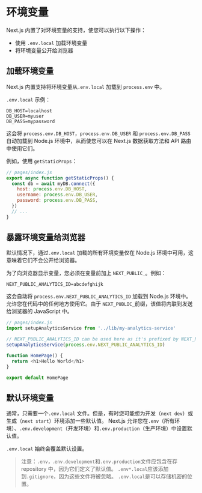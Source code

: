 # 环境变量

Next.js 内置了对环境变量的支持，使您可以执行以下操作：

- 使用 `.env.local` 加载环境变量
- 将环境变量公开给浏览器

## 加载环境变量

Next.js 内置支持将环境变量从`.env.local` 加载到 `process.env` 中。

`.env.local` 示例：

```
DB_HOST=localhost
DB_USER=myuser
DB_PASS=mypassword
```

这会将 `process.env.DB_HOST`，`process.env.DB_USER` 和 `process.env.DB_PASS` 自动加载到 Node.js 环境中，从而使您可以在 Next.js 数据获取方法和 API 路由中使用它们。

例如，使用 `getStaticProps`：

```Javascript
// pages/index.js
export async function getStaticProps() {
  const db = await myDB.connect({
    host: process.env.DB_HOST,
    username: process.env.DB_USER,
    password: process.env.DB_PASS,
  })
  // ...
}
```

## 暴露环境变量给浏览器

默认情况下，通过`.env.local` 加载的所有环境变量仅在 Node.js 环境中可用，这意味着它们不会公开给浏览器。

为了向浏览器显示变量，您必须在变量前加上 `NEXT_PUBLIC_`。例如：

```
NEXT_PUBLIC_ANALYTICS_ID=abcdefghijk
```

这会自动将 `process.env.NEXT_PUBLIC_ANALYTICS_ID` 加载到 Node.js 环境中。允许您在代码中的任何地方使用它。由于 `NEXT_PUBLIC_`前缀，该值将内联到发送给浏览器的 JavaScript 中。

```Javascript
// pages/index.js
import setupAnalyticsService from '../lib/my-analytics-service'

// NEXT_PUBLIC_ANALYTICS_ID can be used here as it's prefixed by NEXT_PUBLIC_
setupAnalyticsService(process.env.NEXT_PUBLIC_ANALYTICS_ID)

function HomePage() {
  return <h1>Hello World</h1>
}

export default HomePage
```

## 默认环境变量

通常，只需要一个`.env.local` 文件。但是，有时您可能想为开发（`next dev`）或生成（`next start`）环境添加一些默认值。 Next.js 允许您在`.env`（所有环境）、`.env.development`（开发环境）和`.env.production`（生产环境）中设置默认值。

`.env.local` 始终会覆盖默认设置。

> 注意：`.env`，.`env.development`和`.env.production`文件应包含在存 repository 中，因为它们定义了默认值。 `.env*.local`应该添加到`.gitignore`，因为这些文件将被忽略。 `.env.local`是可以存储机密的位置。
